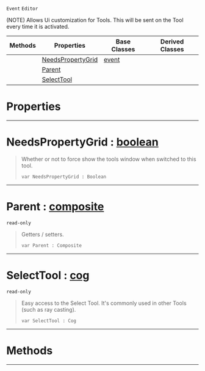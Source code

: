  `Event` `Editor`



(NOTE) Allows Ui customization for Tools. This will be sent on the Tool every time it is activated.

|Methods|Properties|Base Classes|Derived Classes|
|---|---|---|---|
| |[ NeedsPropertyGrid](https://github.com/ZilchEngine/ZilchDocs/blob/master/code_reference/class_reference/tooluievent.markdown#needspropertygrid-zero-e)|[event](https://github.com/ZilchEngine/ZilchDocs/blob/master/code_reference/class_reference/event.markdown)| |
| |[ Parent](https://github.com/ZilchEngine/ZilchDocs/blob/master/code_reference/class_reference/tooluievent.markdown#parent-zero-engine-docum)| | |
| |[ SelectTool](https://github.com/ZilchEngine/ZilchDocs/blob/master/code_reference/class_reference/tooluievent.markdown#selecttool-zero-engine-d)| | |


 #  Properties


---  
 #  NeedsPropertyGrid : [boolean](https://github.com/ZilchEngine/ZilchDocs/blob/master/code_reference/nada_base_types/boolean.markdown)

> Whether or not to force show the tools window when switched to this tool.
> ``` lang=cpp, name=Nada
> var NeedsPropertyGrid : Boolean


---  
 #  Parent : [composite](https://github.com/ZilchEngine/ZilchDocs/blob/master/code_reference/class_reference/composite.markdown)

 `read-only`

> Getters / setters.
> ``` lang=cpp, name=Nada
> var Parent : Composite


---  
 #  SelectTool : [cog](https://github.com/ZilchEngine/ZilchDocs/blob/master/code_reference/class_reference/cog.markdown)

 `read-only`

> Easy access to the Select Tool. It's commonly used in other Tools (such as ray casting).
> ``` lang=cpp, name=Nada
> var SelectTool : Cog


---  
 #  Methods


---  
 

 